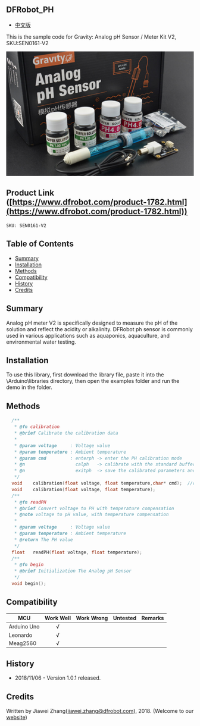 ## DFRobot_PH

* [中文版](./README_CN.md)

This is the sample code for Gravity: Analog pH Sensor / Meter Kit V2, SKU:SEN0161-V2

![产品效果图](./resources/images/SEN0161-V2.png)

## Product Link ([https://www.dfrobot.com/product-1782.html](https://www.dfrobot.com/product-1782.html))
    SKU: SEN0161-V2

## Table of Contents

  * [Summary](#summary)
  * [Installation](#installation)
  * [Methods](#methods)
  * [Compatibility](#compatibility)
  * [History](#history)
  * [Credits](#credits)

## Summary

Analog pH meter V2 is specifically designed to measure the pH of the solution and reflect the acidity or alkalinity. DFRobot ph sensor is commonly used in various applications such as aquaponics, aquaculture, and environmental water testing.

## Installation

To use this library, first download the library file, paste it into the \Arduino\libraries directory, then open the examples folder and run the demo in the folder.


## Methods

```C++
  /**
   * @fn calibration
   * @brief Calibrate the calibration data
   *
   * @param voltage     : Voltage value
   * @param temperature : Ambient temperature
   * @param cmd         : enterph -> enter the PH calibration mode
   * @n                   calph   -> calibrate with the standard buffer solution, two buffer solutions(4.0 and 7.0) will be automaticlly recognized
   * @n                   exitph  -> save the calibrated parameters and exit from PH calibration mode
   */
  void    calibration(float voltage, float temperature,char* cmd);  //calibration by Serial CMD
  void    calibration(float voltage, float temperature);
  /**
   * @fn readPH
   * @brief Convert voltage to PH with temperature compensation
   * @note voltage to pH value, with temperature compensation
   *
   * @param voltage     : Voltage value
   * @param temperature : Ambient temperature
   * @return The PH value
   */
  float   readPH(float voltage, float temperature); 
  /**
   * @fn begin
   * @brief Initialization The Analog pH Sensor
   */
  void begin();
```

## Compatibility

MCU                | Work Well | Work Wrong | Untested  | Remarks
------------------ | :----------: | :----------: | :---------: | -----
Arduino Uno  |      √       |             |            | 
Leonardo  |      √       |             |            | 
Meag2560 |      √       |             |            | 

## History

- 2018/11/06 - Version 1.0.1 released.

## Credits

Written by Jiawei Zhang(jiawei.zhang@dfrobot.com), 2018. (Welcome to our [website](https://www.dfrobot.com/))
